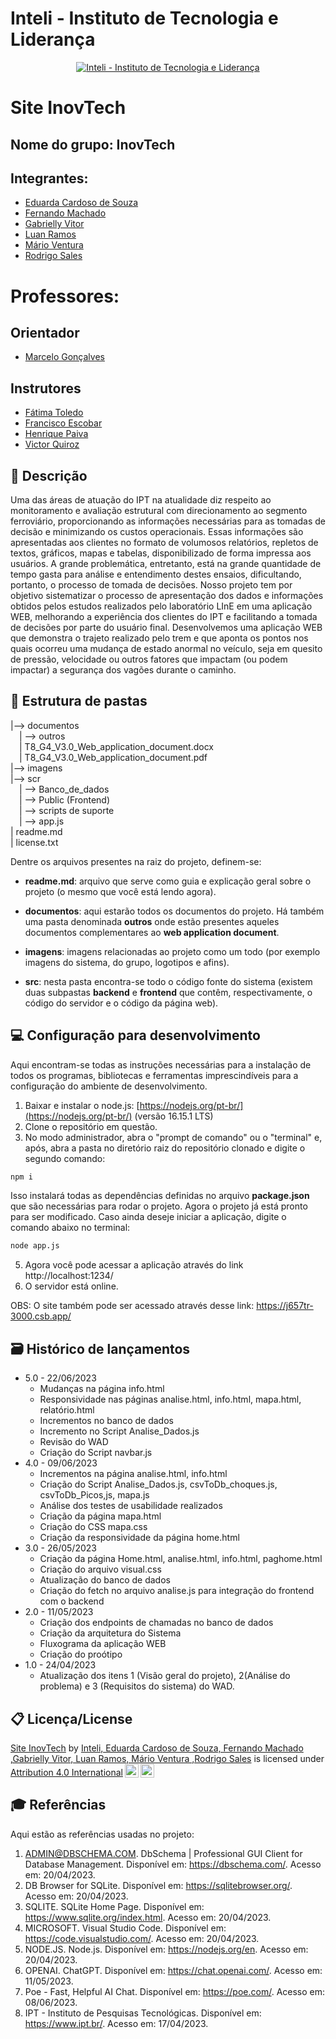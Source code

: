 # Inteli - Instituto de Tecnologia e Liderança 

<p align="center">
<a href= "https://www.inteli.edu.br/"><img src="https://www.inteli.edu.br/wp-content/uploads/2022/04/28103439/Logo-Container.png" alt="Inteli - Instituto de Tecnologia e Liderança" border="0"></a>
</p>

# Site InovTech

## Nome do grupo: InovTech

## Integrantes:
- <a href="https://www.linkedin.com/in/eduarda-cardoso-de-souza-8bb802268/">Eduarda Cardoso de Souza</a> 
- <a href="https://www.linkedin.com/in/fernando-machado-84673a212/">Fernando Machado</a>
- <a href="https://www.linkedin.com/in/gabriellysilvavitor/">Gabrielly Vitor</a>
- <a href="https://www.linkedin.com/in/luan-ramos-de-mello-253b28268/">Luan Ramos</a> 
- <a href="https://www.linkedin.com/">Mário Ventura</a> 
- <a href="https://www.linkedin.com/in/rodrigo-sales-07/">Rodrigo Sales</a>

# Professores:
## Orientador

- <a href="[https://www.linkedin.com/](https://www.linkedin.com/in/marcelo-gon%C3%A7alves-phd-a550652)">Marcelo Gonçalves</a>

## Instrutores

- <a href="https://www.linkedin.com/](https://www.linkedin.com/in/fatima-toledo)">Fátima Toledo</a>
- <a href="https://www.linkedin.com/in/francisco-escobar">Francisco Escobar</a>
- <a href="https://www.linkedin.com/in/henrique-mohallem-paiva-6854b460/">Henrique Paiva</a>
- <a href="https://www.linkedin.com/in/victorbarq">Victor Quiroz</a>

## 📝 Descrição

Uma das áreas de atuação do IPT na atualidade diz respeito ao monitoramento e avaliação estrutural com direcionamento ao segmento ferroviário, proporcionando as informações necessárias para as tomadas de decisão e minimizando os custos operacionais. Essas informações são apresentadas aos clientes no formato de volumosos relatórios, repletos de textos, gráficos, mapas e tabelas, disponibilizado de forma impressa aos usuários. A grande problemática, entretanto, está na grande quantidade de tempo gasta para análise e entendimento destes ensaios, dificultando, portanto, o processo de tomada de decisões.
Nosso projeto tem por objetivo sistematizar o processo de apresentação dos dados e informações obtidos pelos estudos realizados pelo laboratório LInE em uma aplicação WEB, melhorando a experiência dos clientes do IPT e facilitando a tomada de decisões por parte do usuário final. Desenvolvemos uma aplicação WEB que demonstra o trajeto realizado pelo trem e que aponta os pontos nos quais ocorreu uma mudança de estado anormal no veículo, seja em quesito de pressão, velocidade ou outros fatores que impactam (ou podem impactar) a segurança dos vagões durante o caminho.


## 📁 Estrutura de pastas

|--> documentos<br>
  &emsp;| --> outros <br>
  &emsp;| T8_G4_V3.0_Web_application_document.docx<br>
  &emsp;| T8_G4_V3.0_Web_application_document.pdf<br>
|--> imagens<br>
|--> scr<br>
  &emsp;| --> Banco_de_dados <br>
  &emsp;| --> Public (Frontend) <br>
  &emsp;| --> scripts de suporte <br>
  &emsp;| --> app.js <br>
| readme.md<br>
| license.txt

Dentre os arquivos presentes na raiz do projeto, definem-se:

- <b>readme.md</b>: arquivo que serve como guia e explicação geral sobre o projeto (o mesmo que você está lendo agora).

- <b>documentos</b>: aqui estarão todos os documentos do projeto. Há também uma pasta denominada <b>outros</b> onde estão presentes aqueles documentos complementares ao <b>web application document</b>.

- <b>imagens</b>: imagens relacionadas ao projeto como um todo (por exemplo imagens do sistema, do grupo, logotipos e afins).

- <b>src</b>: nesta pasta encontra-se todo o código fonte do sistema (existem duas subpastas <b>backend</b> e <b>frontend</b> que contêm, respectivamente, o código do servidor e o código da página web).

## 💻 Configuração para desenvolvimento

Aqui encontram-se todas as instruções necessárias para a instalação de todos os programas, bibliotecas e ferramentas imprescindíveis para a configuração do ambiente de desenvolvimento.

1.  Baixar e instalar o node.js:  [https://nodejs.org/pt-br/](https://nodejs.org/pt-br/) (versão 16.15.1 LTS)
2. Clone o repositório em questão.
3.  No modo administrador, abra o "prompt de comando" ou o "terminal" e, após,  abra a pasta no diretório raiz do repositório clonado e digite o segundo comando:

```sh
npm i
```

Isso instalará todas as dependências definidas no arquivo <b>package.json</b> que são necessárias para rodar o projeto. Agora o projeto já está pronto para ser modificado. Caso ainda deseje iniciar a aplicação, digite o comando abaixo no terminal:

```sh
node app.js
```
5. Agora você pode acessar a aplicação através do link http://localhost:1234/
6. O servidor está online.

OBS: O site também pode ser acessado através desse link: https://j657tr-3000.csb.app/


## 🗃 Histórico de lançamentos

* 5.0 - 22/06/2023
    * Mudanças na página info.html
    * Responsividade nas páginas analise.html, info.html, mapa.html, relatório.html
    * Incrementos no banco de dados
    * Incremento no Script Analise_Dados.js
    * Revisão do WAD
    * Criação do Script navbar.js
* 4.0 - 09/06/2023
    * Incrementos na página analise.html, info.html
    * Criação do Script Analise_Dados.js, csvToDb_choques.js, csvToDb_Picos,js, mapa.js
    * Análise dos testes de usabilidade realizados
    * Criação da página mapa.html
    * Criação do CSS mapa.css
    * Criação da responsividade da página home.html
* 3.0 - 26/05/2023
    * Criação da página Home.html, analise.html, info.html, paghome.html 
    * Criação do arquivo visual.css
    * Atualização do banco de dados
    * Criação do fetch no arquivo analise.js para integração do frontend com o backend
* 2.0 - 11/05/2023
    * Criação dos endpoints de chamadas no banco de dados
    * Criação da arquitetura do Sistema
    * Fluxograma da aplicação WEB
    * Criação do proótipo
* 1.0 - 24/04/2023
    * Atualização dos itens 1 (Visão geral do projeto), 2(Análise do problema) e 3 (Requisitos do sistema) do WAD.



## 📋 Licença/License

<p xmlns:cc="http://creativecommons.org/ns#" xmlns:dct="http://purl.org/dc/terms/"><a property="dct:title" rel="cc:attributionURL" href="https://github.com/2023M2T8-Inteli/Projeto4">Site InovTech</a> by <a rel="cc:attributionURL dct:creator" property="cc:attributionName" href="https://github.com/2023M2T8-Inteli/Projeto4">Inteli, Eduarda Cardoso de Souza, Fernando Machado ,Gabrielly Vitor, Luan Ramos, Mário Ventura ,Rodrigo Sales</a> is licensed under <a href="http://creativecommons.org/licenses/by/4.0/?ref=chooser-v1" target="_blank" rel="license noopener noreferrer" style="display:inline-block;">Attribution 4.0 International<img style="height:22px!important;margin-left:3px;vertical-align:text-bottom;" src="https://mirrors.creativecommons.org/presskit/icons/cc.svg?ref=chooser-v1"><img style="height:22px!important;margin-left:3px;vertical-align:text-bottom;" src="https://mirrors.creativecommons.org/presskit/icons/by.svg?ref=chooser-v1"></a></p>

## 🎓 Referências

Aqui estão as referências usadas no projeto:

1. ADMIN@DBSCHEMA.COM. DbSchema | Professional GUI Client for Database Management. Disponível em: <https://dbschema.com/>. Acesso em: 20/04/2023.
2. DB Browser for SQLite. Disponível em: <https://sqlitebrowser.org/>. Acesso em: 20/04/2023.
3. SQLITE. SQLite Home Page. Disponível em: <https://www.sqlite.org/index.html>. Acesso em: 20/04/2023.
4. MICROSOFT. Visual Studio Code. Disponível em: <https://code.visualstudio.com/>. Acesso em: 20/04/2023.
5. NODE.JS. Node.js. Disponível em: <https://nodejs.org/en>. Acesso em: 20/04/2023.
6. OPENAI. ChatGPT. Disponível em: <https://chat.openai.com/>. Acesso em: 11/05/2023.
7. Poe - Fast, Helpful AI Chat. Disponível em: <https://poe.com/>. Acesso em: 08/06/2023.
8. IPT - Instituto de Pesquisas Tecnológicas. Disponível em: <https://www.ipt.br/>. Acesso em: 17/04/2023.

